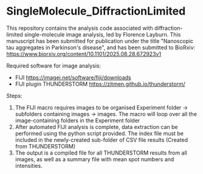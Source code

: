 # SingleMolecule_DiffractionLimited
This repository contains the analysis code associated with diffraction-limited single-molecule image analysis, led by Florence Layburn. This manuscript has been submitted for publication under the title "Nanoscopic tau aggregates in Parkinson's disease", and has been submitted to BioRxiv: https://www.biorxiv.org/content/10.1101/2025.08.28.672923v1

Required software for image analysis:
- FIJI https://imagej.net/software/fiji/downloads
- FIJI plugin THUNDERSTORM https://zitmen.github.io/thunderstorm/

Steps:
1. The FIJI macro requires images to be organised Experiment folder -> subfolders containing images -> images. The macro will loop over all the image-containing folders in the Experiment folder
2. After automated FIJI analysis is complete, data extraction can be performed using the python script provided. The index file must be included in the newly-created sub-folder of CSV file results (Created from THUNDERSTORM)
3. The output is a compiled file for all THUNDERSTORM results from all images, as well as a summary file with mean spot numbers and intensities. 
  

